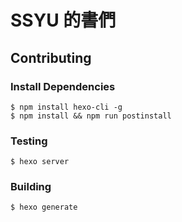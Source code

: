 # SSYU 的書們
## Contributing
### Install Dependencies
```
$ npm install hexo-cli -g
$ npm install && npm run postinstall
```

### Testing
```
$ hexo server
```

### Building
```
$ hexo generate
```
